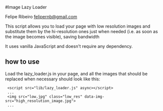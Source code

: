 #Image Lazy Loader

Felipe Ribeiro <felipernb@gmail.com>

This script allows you to load your page with low resolution images and substitute them by the hi-resolution ones just when needed (i.e. as soon as the image becomes visible), saving bandwidth

It uses vanilla JavaScript and doesn't require any dependency.

## how to use
Load the lazy_loader.js in your page, and all the images that should be replaced when necessary should look like this:

```
 <script src="lib/lazy_loader.js" async></script>
 ...
 <img src="low.jpg" class="low_res" data-img-src="high_resolution_image.jpg"> 
 ...
```
